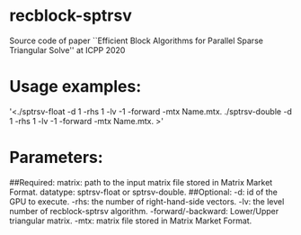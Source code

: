 # recblock-sptrsv
Source code of paper ``Efficient Block Algorithms for Parallel Sparse Triangular Solve'' at ICPP 2020
# Usage examples:
'<./sptrsv-float -d 1 -rhs 1 -lv -1 -forward -mtx Name.mtx. 
./sptrsv-double -d 1 -rhs 1 -lv -1 -forward -mtx Name.mtx. >'
# Parameters:
##Required:
  matrix: path to the input matrix file stored in Matrix Market Format. 
  datatype: sptrsv-float or sptrsv-double. 
##Optional:
  -d: id of the GPU to execute. 
  -rhs: the number of right-hand-side vectors. 
  -lv: the level number of recblock-sptrsv algorithm. 
  -forward/-backward: Lower/Upper triangular matrix. 
  -mtx: matrix file stored in Matrix Market Format. 
  
